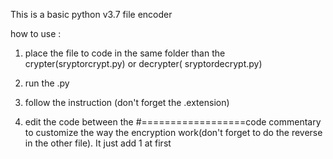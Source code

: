 This is a basic python v3.7 file encoder

how to use :
1) place the file to code in the same folder than the crypter(sryptorcrypt.py) or decrypter( sryptordecrypt.py)
2) run the .py
3) follow the instruction (don't forget the .extension)

4) edit the code between the #==================code commentary to customize the way the encryption work(don't forget to do the reverse in the other file). It just add 1 at first
